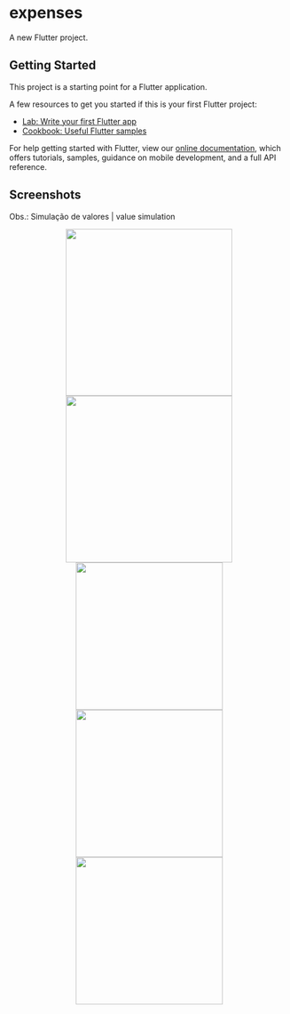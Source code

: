 # expenses

A new Flutter project.

## Getting Started

This project is a starting point for a Flutter application.

A few resources to get you started if this is your first Flutter project:

- [Lab: Write your first Flutter app](https://flutter.dev/docs/get-started/codelab)
- [Cookbook: Useful Flutter samples](https://flutter.dev/docs/cookbook)

For help getting started with Flutter, view our
[online documentation](https://flutter.dev/docs), which offers tutorials,
samples, guidance on mobile development, and a full API reference.
## Screenshots
Obs.: Simulação de valores | value simulation
<div align="center">
  <img src="https://lh3.googleusercontent.com/pw/AM-JKLX0MLBMbmY9zBbQUksI3a8CTJ_rsbgGBWueuop4NpC4b2D4L5y0C8D96bIMJZ1Gfqy0BzhAfAiyBVMlyB6DwlUUurHM4KoB2Pp3z--0ttLatInnX8d4EBPBUgloLVZ5sC1RXGOIcGGDAUW0HvtCq-Z_xQ=w416-h947-no?authuser=1"width="300"/>
  <img src="https://lh3.googleusercontent.com/pw/AM-JKLXJkOCGe2DdORf2U6A7WT_0DaPMHtRWfdvY7xgTupkDtxECSvA-3DXDRfQjISCBdA4RYY8GXxVHyXYoitMjQrcRuICnNo0ANb88Y0s-e_WMtRF15VF-bFryFMpSQ1DhGSTtBl861P9adcPxP-yzt1FL5Q=w416-h947-no?authuser=1" width="300"/>
  <img src="https://lh3.googleusercontent.com/pw/AM-JKLU9y0VVACl2mcwg8HIUIgfkkvmHk8TR2warpZB6QfTwBiwIvVMViaKryR86qu1DeXYBbXF9t9mep1vO2W65mQLb3vUXdYC1Kfhp-DzwPMeZZwjRXZwiwkrfq2FVuOSJ49svbmOeT5m_JycffCywbuT7Ng=w1560-h685-no?authuser=1" height="265"/>
  <img src=https://lh3.googleusercontent.com/pw/AM-JKLWDuRDrnBkEUZD4L7prpxMtcCXD-UXzKGQgayDmdXlUvBi--uzI_n3PzN2HUHLgBjtlP013jm0pjOSH21xCm1nW9zKHGSgZ-lCI0qHldFPzuLITN1LypwsuTEto77rsn2WUC-ug9jnvpKKNBqYBU9_BMw=w1560-h685-no?authuser=1" height="265"/>
  <img src="https://lh3.googleusercontent.com/pw/AM-JKLW4O3_L9gOUBGz_QFfdhFOkfHsxodW0iACXFeBFWafzMAESYnszAA3fyRun3wizBLneK7Yu3DUFeWEJxTWzo-IQnLzkEy6Y-RsCEV5rnpHSJNwI8fSTkIlUwyfPmzc5468H5qzZYzC25sIQL6MkayM6vg=w1560-h685-no?authuser=1" height="265"/>
</div>
